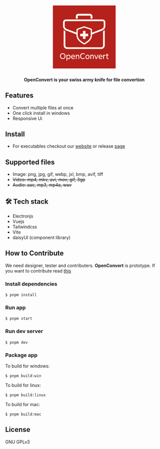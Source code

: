 <h1 align="center">
  <br>
  <a href="https://github.com/openconvert"><img src="./resources/logo.png" width="200"></a>
  <br>
</h1>

<h4 align="center">OpenConvert is your swiss army knife for file convertion</h4>


## Features
- Convert multiple files at once
- One click install in windows
- Responsive Ui
## Install
- For executables checkout our [website](https://openconvert.github.io/website) or release [page](https://github.com/openconvert/openconvert-desktop/releases)
<!-- ## Demo -->



## Supported files
- Image: png, jpg, gif, webp, jxl, bmp, avif, tiff
- ~~Video: mp4, mkv, avi, mov, gif, 3gp~~
- ~~Audio: aac, mp3, mp4a, wav~~
## 🛠 Tech stack
 - Electronjs
 - Vuejs
 - Tailwindcss 
 - Vite
 - daisyUI (component library)
## How to Contribute
We need designer, tester and contributers. **OpenConvert** is prototype. If you want to contribute read [this](./CONTRIBUTING.md)
### Install dependencies

```
$ pnpm install
```

### Run app

```
$ pnpm start
```
### Run dev server
```
$ pnpm dev
```
### Package app

To build for windows:

```
$ pnpm build:win
```
To build for linux:
```
$ pnpm build:linux
```
To build for mac:
```
$ pnpm build:mac
```


## License

GNU GPLv3

